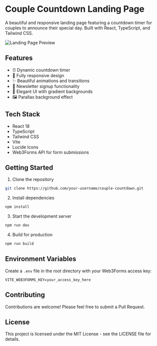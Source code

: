 # Couple Countdown Landing Page

A beautiful and responsive landing page featuring a countdown timer for couples to announce their special day. Built with React, TypeScript, and Tailwind CSS.

![Landing Page Preview](https://images.unsplash.com/photo-1516589178581-6cd7833ae3b2?ixlib=rb-4.0.3&auto=format&fit=crop&w=1920&q=80)

## Features

- ⏰ Dynamic countdown timer
- 📱 Fully responsive design
- ✨ Beautiful animations and transitions
- 📝 Newsletter signup functionality
- 🎨 Elegant UI with gradient backgrounds
- 🖼️ Parallax background effect

## Tech Stack

- React 18
- TypeScript
- Tailwind CSS
- Vite
- Lucide Icons
- Web3Forms API for form submissions

## Getting Started

1. Clone the repository
```bash
git clone https://github.com/your-username/couple-countdown.git
```

2. Install dependencies
```bash
npm install
```

3. Start the development server
```bash
npm run dev
```

4. Build for production
```bash
npm run build
```

## Environment Variables

Create a `.env` file in the root directory with your Web3Forms access key:

```env
VITE_WEB3FORMS_KEY=your_access_key_here
```

## Contributing

Contributions are welcome! Please feel free to submit a Pull Request.

## License

This project is licensed under the MIT License - see the LICENSE file for details.